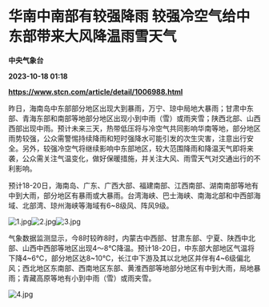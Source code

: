 # 华南中南部有较强降雨 较强冷空气给中东部带来大风降温雨雪天气
**中央气象台**

**2023-10-18 01:18**

**https://www.stcn.com/article/detail/1006988.html**

昨日，海南岛中东部部分地区出现大到暴雨，万宁、琼中局地大暴雨；甘肃中东部、青海东部和南部等地部分地区出现小到中雨（雪）或雨夹雪；陕西北部、山西西部出现中雨。预计未来三天，热带低压将与冷空气共同影响华南等地，部分地区雨势较强，公众需警惕持续降雨和短时强降水可能引发的次生灾害，注意出行安全。另外，较强冷空气将继续影响中东部地区，较大范围降雨和降温天气即将来袭，公众需关注气温变化，做好保暖措施，并关注大风、雨雪天气对交通出行的不利影响。

预计18-20日，海南岛、广东、广西大部、福建南部、江西南部、湖南南部等地有中到大雨，部分地区有暴雨或大暴雨。台湾海峡、巴士海峡、南海北部和中西部海域、北部湾、琼州海峡等海域有6~8级风、阵风9级。

![1.jpg](https://static-web.stcn.com/upload/2023/1018/09/1697590877478597.jpg "1697590877478597.jpg")![2.jpg](https://static-web.stcn.com/upload/2023/1018/09/1697590880217920.jpg "1697590880217920.jpg")![3.jpg](https://static-web.stcn.com/upload/2023/1018/09/1697590882145828.jpg "1697590882145828.jpg")

气象数据监测显示，今8时较昨8时，内蒙古中西部、甘肃东部、宁夏、陕西中北部、山西中西部等地区出现4～8℃降温。预计18-20日，中东部大部地区气温将下降4~6℃，部分地区达8~10℃，长江中下游及其以北地区并伴有4~6级偏北风；西北地区东南部、西南地区东部、黄淮西部等地部分地区有中到大雨，局地暴雨；青藏高原等地有小到中雨（雪）或雨夹雪。

![4.jpg](https://static-web.stcn.com/upload/2023/1018/09/1697590888718514.jpg "1697590888718514.jpg")
